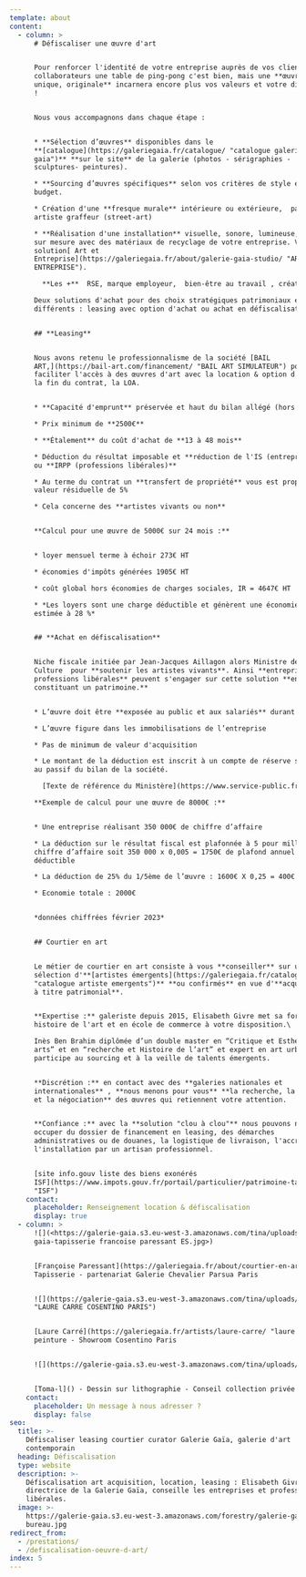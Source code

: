 ```yaml
---
template: about
content:
  - column: >
      # Défiscaliser une œuvre d'art


      Pour renforcer l'identité de votre entreprise auprès de vos clients et
      collaborateurs une table de ping-pong c'est bien, mais une **œuvre d'art
      unique, originale** incarnera encore plus vos valeurs et votre différence
      !


      Nous vous accompagnons dans chaque étape :


      * **Sélection d’œuvres** disponibles dans le
      **[catalogue](https://galeriegaia.fr/catalogue/ "catalogue galerie
      gaia")** **sur le site** de la galerie (photos - sérigraphies -
      sculptures- peintures).

      * **Sourcing d’œuvres spécifiques** selon vos critères de style et de
      budget.

      * Création d'une **fresque murale** intérieure ou extérieure,  par un
      artiste graffeur (street-art)

      * **Réalisation d'une installation** visuelle, sonore, lumineuse, mobile
      sur mesure avec des matériaux de recyclage de votre entreprise. Voir notre
      solution[ Art et
      Entreprise](https://galeriegaia.fr/about/galerie-gaia-studio/ "ART EN
      ENTREPRISE").

        **Les +**  RSE, marque employeur,  bien-être au travail , créativité

      Deux solutions d'achat pour des choix stratégiques patrimoniaux et fiscaux
      différents : leasing avec option d'achat ou achat en défiscalisation


      ## **Leasing**


      Nous avons retenu le professionnalisme de la société [BAIL
      ART,](https://bail-art.com/financement/ "BAIL ART SIMULATEUR") pour
      faciliter l'accès à des œuvres d'art avec la location & option d'achat à
      la fin du contrat, la LOA.


      * **Capacité d'emprunt** préservée et haut du bilan allégé (hors IFRS)

      * Prix minimum de **2500€**

      * **Étalement** du coût d'achat de **13 à 48 mois**

      * Déduction du résultat imposable et **réduction de l'IS (entreprises)**
      ou **IRPP (professions libérales)**

      * Au terme du contrat un **transfert de propriété** vous est proposé une
      valeur résiduelle de 5%

      * Cela concerne des **artistes vivants ou non**


      **Calcul pour une œuvre de 5000€ sur 24 mois :**


      * loyer mensuel terme à échoir 273€ HT

      * économies d'impôts générées 1905€ HT

      * coût global hors économies de charges sociales, IR = 4647€ HT

      * *Les loyers sont une charge déductible et génèrent une économie d'IS
      estimée à 28 %*


      ## **Achat en défiscalisation**


      Niche fiscale initiée par Jean-Jacques Aillagon alors Ministre de la
      Culture  pour **soutenir les artistes vivants**. Ainsi **entreprises et
      professions libérales** peuvent s'engager sur cette solution **en se
      constituant un patrimoine.**


      * L’œuvre doit être **exposée au public et aux salariés** durant 5 ans

      * L’œuvre figure dans les immobilisations de l’entreprise

      * Pas de minimum de valeur d'acquisition

      * Le montant de la déduction est inscrit à un compte de réserve spéciale
      au passif du bilan de la société.

        [Texte de référence du Ministère](https://www.service-public.fr/professionnels-entreprises/vosdroits/F32914 "Texte officiel") des finances

      **Exemple de calcul pour une œuvre de 8000€ :**


      * Une entreprise réalisant 350 000€ de chiffre d’affaire

      * La déduction sur le résultat fiscal est plafonnée à 5 pour mille du
      chiffre d’affaire soit 350 000 x 0,005 = 1750€ de plafond annuel
      déductible

      * La déduction de 25% du 1/5ème de l’œuvre : 1600€ X 0,25 = 400€

      * Economie totale : 2000€


      *données chiffrées février 2023*


      ## Courtier en art


      Le métier de courtier en art consiste à vous **conseiller** sur une
      sélection d'**[artistes émergents](https://galeriegaia.fr/catalogue/
      "catalogue artiste emergents")** **ou confirmés** en vue d'**acquisitions
      à titre patrimonial**.


      **Expertise :** galeriste depuis 2015, Elisabeth Givre met sa formation en
      histoire de l'art et en école de commerce à votre disposition.\

      Inès Ben Brahim diplômée d’un double master en “Critique et Esthétique des
      arts” et en “recherche et Histoire de l’art” et expert en art urbain
      participe au sourcing et à la veille de talents émergents.


      **Discrétion :** en contact avec des **galeries nationales et
      internationales** , **nous menons pour vous** **la recherche, la sélection
      et la négociation** des œuvres qui retiennent votre attention.


      **Confiance :** avec la **solution "clou à clou"** nous pouvons nous
      occuper du dossier de financement en leasing, des démarches
      administratives ou de douanes, la logistique de livraison, l'accrochage et
      l'installation par un artisan professionnel.


      [site info.gouv liste des biens exonérés
      ISF](https://www.impots.gouv.fr/portail/particulier/patrimoine-taxable-lisf
      "ISF")
    contact:
      placeholder: Renseignement location & défiscalisation
      display: true
  - column: >
      ![](<https://galerie-gaia.s3.eu-west-3.amazonaws.com/tina/uploads/paressant-francoise/galerie
      gaia-tapisserie francoise paressant ES.jpg>)


      [Françoise Paressant](https://galeriegaia.fr/about/courtier-en-art/) -
      Tapisserie - partenariat Galerie Chevalier Parsua Paris


      ![](https://galerie-gaia.s3.eu-west-3.amazonaws.com/tina/uploads/carre-laure/galerie-gaia-cosentino-laure-carre-rose.jpg
      "LAURE CARRE COSENTINO PARIS")


      [Laure Carré](https://galeriegaia.fr/artists/laure-carre/ "laure carré") -
      peinture - Showroom Cosentino Paris


      ![](https://galerie-gaia.s3.eu-west-3.amazonaws.com/tina/uploads/en-situation-chez-ms.jpg)


      [Toma-l]() - Dessin sur lithographie - Conseil collection privée
    contact:
      placeholder: Un message à nous adresser ?
      display: false
seo:
  title: >-
    Défiscaliser leasing courtier curator Galerie Gaïa, galerie d'art
    contemporain
  heading: Défiscalisation
  type: website
  description: >-
    Défiscalisation art acquisition, location, leasing : Elisabeth Givre,
    directrice de la Galerie Gaïa, conseille les entreprises et professions
    libérales.
  image: >-
    https://galerie-gaia.s3.eu-west-3.amazonaws.com/forestry/galerie-gaia-nantes-amenagement
    bureau.jpg
redirect_from:
  - /prestations/
  - /defiscalisation-oeuvre-d-art/
index: 5
---
```


